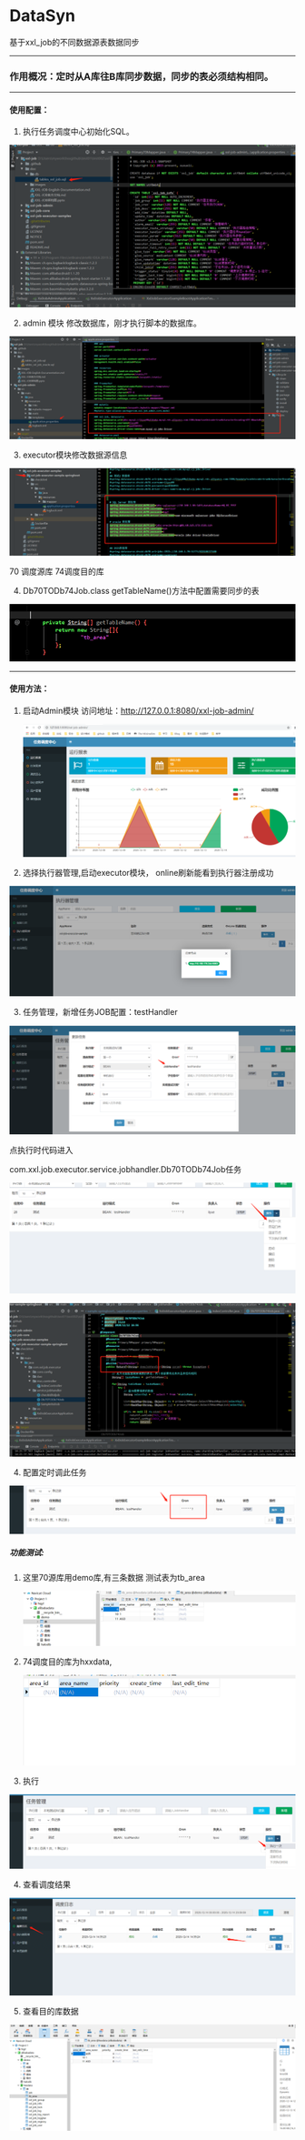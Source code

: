 # DataSyn
基于xxl_job的不同数据源表数据同步

---------------
### 作用概况：定时从A库往B库同步数据，同步的表必须结构相同。

----------------

#### 使用配置：

1. 执行任务调度中心初始化SQL。

![Image text](picture\1.png)

2. admin 模块 修改数据库，刚才执行脚本的数据库。

![Image text](picture\2.png)

3. executor模块修改数据源信息

![Image text](picture\3.png)

70 调度源库 74调度目的库

4. Db70TODb74Job.class getTableName()方法中配置需要同步的表

![Image text](picture\4.png)

------



#### 使用方法：

1. 启动Admin模块 访问地址：http://127.0.0.1:8080/xxl-job-admin/

   ![Image text](picture\2.1.png)

2. 选择执行器管理,启动executor模块， online刷新能看到执行器注册成功

![Image text](picture\2.2.png)

3. 任务管理，新增任务JOB配置：testHandler

![Image text](picture\2.3.png)

点执行时代码进入

com.xxl.job.executor.service.jobhandler.Db70TODb74Job任务

![Image text](picture\2.4.png)

![Image text](picture\2.5.png)

4. 配置定时调此任务

![Image text](picture\2.6.png)

##### 功能测试:

1. 这里70源库用demo库,有三条数据 测试表为tb_area

   ![Image text](picture\2.7.png)

2. 74调度目的库为hxxdata,

   ![Image text](picture\2.8.png)

3. 执行

![Image text](picture\2.9.png)

4. 查看调度结果

![Image text](picture\2.91.png)

5. 查看目的库数据

![Image text](picture\2.92.png)